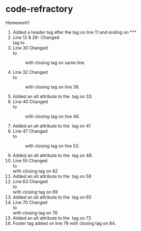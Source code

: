 # code-refractory
Homework1
1) Added a header tag after the <body> tag on line 11 and ending on ***
2) Line 12 & 26- Changed <div> tag to <section>
3) Line 30 Changed <div> to <figure> with closing tag on same line.
4) Line 32 Changed <div> to <figure> with closing tag on line 38.
5) Added an alt attribute to the <img> tag on 33.
6) Line 40 Changed <div> to <figure> with closing tag on line 46.
7) Added an alt attribute to the <img> tag on 41
8) Line 47 Changed <div> to <figure> with closing tag on line 53.
9) Added an alt attribute to the <img> tag on 48.
10) Line 55 Changed <div> to <section> with closing tag on 62
11) Added an alt attribute to the <img> tag on 58
12) Line 63 Changed <div> to <section> with closing tag on 69
13) Added an alt attribute to the <img> tag on 65
14) Line 70 Changed <div> to <section> with closing tag on 76
15) Added an alt attribute to the <img> tag on 72
16) Footer tag added on line 79 with closing tag on 84.